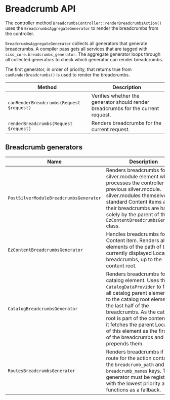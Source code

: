 # Breadcrumb API

The controller method `BreadcrumbsController::renderBreadcrumbsAction()` uses the `BreadcrumbsAggregateGenerator` to render the breadcrumbs from the controller.

`BreadcrumbsAggregateGenerator` collects all generators that generate breadcrumbs. 
A compiler pass gets all services that are tagged with `siso_core.breadcrumbs_generator`.
The aggregate generator loops through all collected generators to check which generator can render breadcrumbs.

The first generator, in order of priority, that returns true from `canRenderBreadcrumbs()` is used to render the breadcrumbs.

|Method|Description|
|--- |--- |
|`canRenderBreadcrumbs(Request $request)`|Verifies whether the generator should render breadcrumbs for the current request.|
|`renderBreadcrumbs(Request $request)`|Renders breadcrumbs for the current request.|

## Breadcrumb generators

|Name|Description|
|--- |--- |
|`PostSilverModuleBreadcrumbsGenerator`|Renders breadcrumbs for a silver.module element which processes the controller of the previous silver.module. silver.modules themselves are standard Content items and their breadcrumbs are handled solely by the parent of the `EzContentBreadcrumbsGenerator` class.|
|`EzContentBreadcrumbsGenerator`|Handles breadcrumbs for a Content item. Renders all elements of the path of the currently displayed Location as breadcrumbs, up to the content root.|
|`CatalogBreadcrumbsGenerator`|Renders breadcrumbs for a catalog element. Uses the `CatalogDataProvider` to fetch all catalog parent elements up to the catalog root element for the last half of the breadcrumbs. As the catalog root is part of the content tree, it fetches the parent Locations of this element as the first half of the breadcrumbs and prepends them.|
|`RoutesBreadcrumbsGenerator`|Renders breadcrumbs if the route for the action contains the `breadcrumb_path` and `breadcrumb_names` keys. This generator must be registered with the lowest priority and functions as a fallback.|
